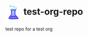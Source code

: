 # <img align="center" src="test-org-img.png" width="50px" height="50px"> test-org-repo

test repo for a test org
